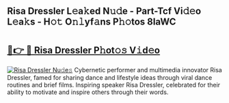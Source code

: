 ## Risa Dressler L𝚎a𝚔ed N𝚞𝚍e - Part-Tcf Vi𝚍𝚎o L𝚎a𝚔s - H𝚘𝚝 O𝚗𝚕yf𝚊ns P𝚑𝚘tos 8IaWC

# <h2><a href="http://kf236g8.oniu.top/?m=Risa+Dressler">🔗👉 🔴 Risa Dressler P𝚑ot𝚘𝚜 V𝚒d𝚎o</a></h2>

[![Risa Dressler Nu𝚍e𝚜](https://i.imgur.com/0qMVB7G.gif)](http://kf236g8.oniu.top/?m=Risa+Dressler)
Cybernetic performer and multimedia innovator Risa Dressler, famed for sharing dance and lifestyle ideas through viral dance routines and brief films. Inspiring speaker Risa Dressler, celebrated for their ability to motivate and inspire others through their words.  
